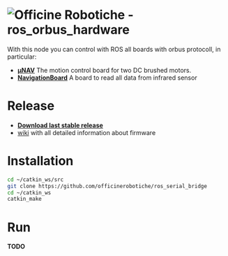 # ![Officine Robotiche][Logo] - ros_orbus_hardware

With this node you can control with ROS all boards with orbus protocoll, in particular:
- [**µNAV**](http://unav.officinerobotiche.it) The motion control board for two DC brushed motors.
- [**NavigationBoard**](http://raffaello.officinerobotiche.it/boards/old-boards/motion-control/) A board to read all data from infrared sensor

# Release
- [**Download last stable release**](https://github.com/officinerobotiche/uNAV.X/releases)
- [wiki] with all detailed information about firmware

# Installation
```bash
cd ~/catkin_ws/src
git clone https://github.com/officinerobotiche/ros_serial_bridge
cd ~/catkin_ws
catkin_make
```

# Run
**TODO**

[wiki]:http://wiki.officinerobotiche.it/
[Officine Robotiche]:http://www.officinerobotiche.it/
[Logo]:http://2014.officinerobotiche.it/wp-content/uploads/sites/4/2014/09/ORlogoSimpleSmall.png

